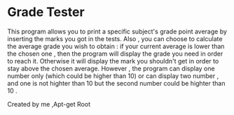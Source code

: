 # Grade Tester
This program allows you to print a specific subject's grade point average by inserting the marks you got in the tests. Also , you can choose to calculate the average grade you wish to obtain : if your current average is lower than the chosen one , then the program will display the grade you need in order to reach it. Otherwise it will display the mark you shouldn't get in order to stay above the chosen average. However , the program can display one number only  (which could be higher than 10) or can display two number , and one is not highter than 10 but the second number could be highter than 10 .

Created by me ,Apt-get Root
